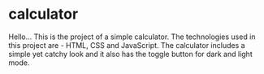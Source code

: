 # calculator
Hello... This is the project of a simple calculator.
The technologies used in this project are - HTML, CSS and JavaScript.
The calculator includes a simple yet catchy look and it also has the toggle button for dark and light mode.
